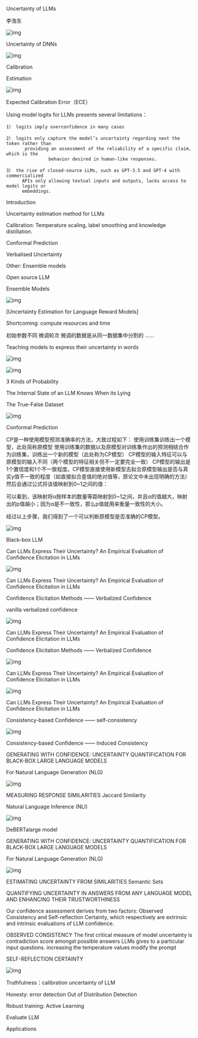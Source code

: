 Uncertainty of LLMs


李浩东


![img](./Markdown/Images/2024-02-05/img_1_1.png)


Uncertainty of DNNs


![img](./Markdown/Images/2024-02-05/img_2_1.png)


Calibration


Estimation


![img](./Markdown/Images/2024-02-05/img_2_2.png)


 Expected Calibration Error（ECE）


Using model logits for LLMs presents several limitations：

	1） logits imply overconfidence in many cases

	2） logits only capture the model’s uncertainty regarding next the token rather than 
	       providing an assessment of the reliability of a specific claim, which is the 
                    behavior desired in human-like responses.

	3） the rise of closed-source LLMs, such as GPT-3.5 and GPT-4 with commercialized 
	      APIs only allowing textual inputs and outputs, lacks access to model logits or 
	      embeddings. 


Introduction


Uncertainty estimation method for LLMs


Calibration: 
	Temperature scaling, label smoothing and knowledge distillation.

Conformal Prediction

Verbalised Uncertainty

Other: 
	Ensemble models


Open source LLM


Ensemble Models


![img](./Markdown/Images/2024-02-05/img_6_1.png)


[Uncertainty Estimation for Language Reward Models]


Shortcoming: compute resources and time


初始参数不同
微调轮次
微调的数据是从同一数据集中分割的
……


Teaching models to express their uncertainty in words


![img](./Markdown/Images/2024-02-05/img_7_1.png)





![img](./Markdown/Images/2024-02-05/img_7_2.png)


 3 Kinds of Probability


The Internal State of an LLM Knows When its Lying


 The True-False Dataset


![img](./Markdown/Images/2024-02-05/img_8_1.png)


Conformal Prediction


CP是一种使用模型预测准确率的方法，大致过程如下：
使用训练集训练出一个模型，此处简称原模型
使用训练集的数据以及原模型对训练集作出的预测相结合作为训练集，训练出一个新的模型（此处称为CP模型）
CP模型的输入特征可以与原模型的输入不同（两个模型的特征相关但不一定要完全一致）
CP模型的输出是1个置信度和1个不一致程度。CP模型直接使用新模型去拟合原模型输出是否与真实y值不一致的程度（如直接拟合差值的绝对值等，原论文中未出现明确的方法）
然后会通过公式将该值映射到0~1之间的值：


可以看到，该映射将α按样本的数量等距映射到0~1之间，并且α的值越大，映射出的p值越小；因为α是不一致性，那么p值就用来衡量一致性的大小。

经过以上步骤，我们得到了一个可以判断原模型是否准确的CP模型。


![img](./Markdown/Images/2024-02-05/img_9_1.png)


Black-box LLM


Can LLMs Express Their Uncertainty?  An Empirical Evaluation of Confidence Elicitation in LLMs


![img](./Markdown/Images/2024-02-05/img_11_1.png)


Can LLMs Express Their Uncertainty?  An Empirical Evaluation of Confidence Elicitation in LLMs


Confidence Elicitation Methods —— Verbalized Confidence


vanilla verbalized confidence


![img](./Markdown/Images/2024-02-05/img_12_1.png)


Can LLMs Express Their Uncertainty?  An Empirical Evaluation of Confidence Elicitation in LLMs


Confidence Elicitation Methods —— Verbalized Confidence


![img](./Markdown/Images/2024-02-05/img_13_1.png)


Can LLMs Express Their Uncertainty?  An Empirical Evaluation of Confidence Elicitation in LLMs


![img](./Markdown/Images/2024-02-05/img_14_1.png)


Can LLMs Express Their Uncertainty?  An Empirical Evaluation of Confidence Elicitation in LLMs


Consistency-based Confidence —— self-consistency 


 


![img](./Markdown/Images/2024-02-05/img_15_1.png)


Consistency-based Confidence —— Induced Consistency 


GENERATING WITH CONFIDENCE: UNCERTAINTY QUANTIFICATION FOR 
BLACK-BOX LARGE LANGUAGE MODELS


For Natural Language Generation (NLG)


![img](./Markdown/Images/2024-02-05/img_16_1.png)


MEASURING RESPONSE SIMILARITIES
Jaccard Similarity


		

Natural Language Inference (NLI)


![img](./Markdown/Images/2024-02-05/img_16_2.png)


DeBERTalarge model


GENERATING WITH CONFIDENCE: UNCERTAINTY QUANTIFICATION FOR 
BLACK-BOX LARGE LANGUAGE MODELS


For Natural Language Generation (NLG)


![img](./Markdown/Images/2024-02-05/img_17_1.png)


 ESTIMATING UNCERTAINTY  FROM SIMILARITIES
Semantic Sets 


QUANTIFYING UNCERTAINTY IN ANSWERS FROM ANY LANGUAGE MODEL AND ENHANCING THEIR TRUSTWORTHINESS


Our confidence assessment derives from two factors: 
	Observed Consistency and Self-reflection Certainty,
	which respectively are extrinsic and intrinsic evaluations of LLM confidence.


 OBSERVED CONSISTENCY
	The first critical measure of model uncertainty is contradiction score amongst possible answers LLMs
	gives to a particular input questions.
increasing the temperature values
modify the prompt 
	
SELF-REFLECTION CERTAINTY



![img](./Markdown/Images/2024-02-05/img_18_1.png)


Truthfulness：calibration uncertainty of LLM 

Honesty: error detection
	      Out of Distribution Detection

 Robust training: Active Learning

Evaluate LLM


Applications

